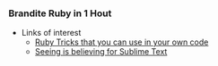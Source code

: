 ### Brandite Ruby in 1 Hout

* Links of interest
	* [Ruby Tricks that you can use in your own code](http://www.rubyinside.com/21-ruby-tricks-902.html)
	* [Seeing is believing for Sublime Text](https://github.com/JoshCheek/sublime-text-2-seeing-is-believing)
	
